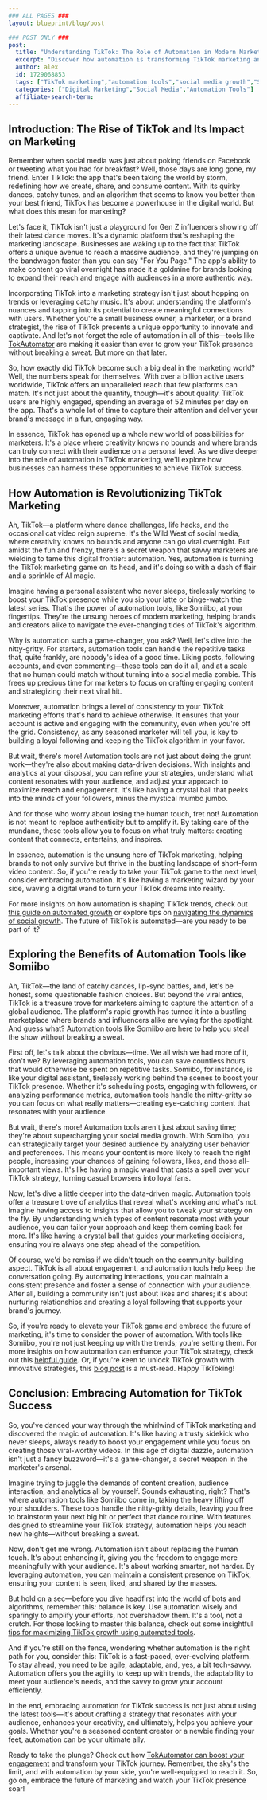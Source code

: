 ```yaml
---
### ALL PAGES ###
layout: blueprint/blog/post

### POST ONLY ###
post:
  title: "Understanding TikTok: The Role of Automation in Modern Marketing"
  excerpt: "Discover how automation is transforming TikTok marketing and learn strategies to boost your account's growth with powerful tools like Somiibo."
  author: alex
  id: 1729068853
  tags: ["TikTok marketing","automation tools","social media growth","Somiibo bot"]
  categories: ["Digital Marketing","Social Media","Automation Tools"]
  affiliate-search-term: 
---
```


## Introduction: The Rise of TikTok and Its Impact on Marketing

Remember when social media was just about poking friends on Facebook or tweeting what you had for breakfast? Well, those days are long gone, my friend. Enter TikTok: the app that's been taking the world by storm, redefining how we create, share, and consume content. With its quirky dances, catchy tunes, and an algorithm that seems to know you better than your best friend, TikTok has become a powerhouse in the digital world. But what does this mean for marketing?

Let's face it, TikTok isn't just a playground for Gen Z influencers showing off their latest dance moves. It's a dynamic platform that's reshaping the marketing landscape. Businesses are waking up to the fact that TikTok offers a unique avenue to reach a massive audience, and they're jumping on the bandwagon faster than you can say "For You Page." The app's ability to make content go viral overnight has made it a goldmine for brands looking to expand their reach and engage with audiences in a more authentic way.

Incorporating TikTok into a marketing strategy isn't just about hopping on trends or leveraging catchy music. It's about understanding the platform's nuances and tapping into its potential to create meaningful connections with users. Whether you're a small business owner, a marketer, or a brand strategist, the rise of TikTok presents a unique opportunity to innovate and captivate. And let's not forget the role of automation in all of this—tools like [TokAutomator](https://tokautomator.com) are making it easier than ever to grow your TikTok presence without breaking a sweat. But more on that later.

So, how exactly did TikTok become such a big deal in the marketing world? Well, the numbers speak for themselves. With over a billion active users worldwide, TikTok offers an unparalleled reach that few platforms can match. It's not just about the quantity, though—it's about quality. TikTok users are highly engaged, spending an average of 52 minutes per day on the app. That's a whole lot of time to capture their attention and deliver your brand's message in a fun, engaging way.

In essence, TikTok has opened up a whole new world of possibilities for marketers. It's a place where creativity knows no bounds and where brands can truly connect with their audience on a personal level. As we dive deeper into the role of automation in TikTok marketing, we'll explore how businesses can harness these opportunities to achieve TikTok success.

## How Automation is Revolutionizing TikTok Marketing

Ah, TikTok—a platform where dance challenges, life hacks, and the occasional cat video reign supreme. It's the Wild West of social media, where creativity knows no bounds and anyone can go viral overnight. But amidst the fun and frenzy, there's a secret weapon that savvy marketers are wielding to tame this digital frontier: automation. Yes, automation is turning the TikTok marketing game on its head, and it's doing so with a dash of flair and a sprinkle of AI magic.

Imagine having a personal assistant who never sleeps, tirelessly working to boost your TikTok presence while you sip your latte or binge-watch the latest series. That's the power of automation tools, like Somiibo, at your fingertips. They're the unsung heroes of modern marketing, helping brands and creators alike to navigate the ever-changing tides of TikTok's algorithm.

Why is automation such a game-changer, you ask? Well, let's dive into the nitty-gritty. For starters, automation tools can handle the repetitive tasks that, quite frankly, are nobody's idea of a good time. Liking posts, following accounts, and even commenting—these tools can do it all, and at a scale that no human could match without turning into a social media zombie. This frees up precious time for marketers to focus on crafting engaging content and strategizing their next viral hit.



Moreover, automation brings a level of consistency to your TikTok marketing efforts that's hard to achieve otherwise. It ensures that your account is active and engaging with the community, even when you're off the grid. Consistency, as any seasoned marketer will tell you, is key to building a loyal following and keeping the TikTok algorithm in your favor.

But wait, there's more! Automation tools are not just about doing the grunt work—they're also about making data-driven decisions. With insights and analytics at your disposal, you can refine your strategies, understand what content resonates with your audience, and adjust your approach to maximize reach and engagement. It's like having a crystal ball that peeks into the minds of your followers, minus the mystical mumbo jumbo.

And for those who worry about losing the human touch, fret not! Automation is not meant to replace authenticity but to amplify it. By taking care of the mundane, these tools allow you to focus on what truly matters: creating content that connects, entertains, and inspires. 

In essence, automation is the unsung hero of TikTok marketing, helping brands to not only survive but thrive in the bustling landscape of short-form video content. So, if you're ready to take your TikTok game to the next level, consider embracing automation. It's like having a marketing wizard by your side, waving a digital wand to turn your TikTok dreams into reality.

For more insights on how automation is shaping TikTok trends, check out [this guide on automated growth](https://tokautomator.com/blog/mastering-tiktok-a-comprehensive-guide-to-automated-growth) or explore tips on [navigating the dynamics of social growth](https://tokautomator.com/blog/tiktok-marketing-mastery-navigating-the-dynamics-of-social-growth). The future of TikTok is automated—are you ready to be part of it?

## Exploring the Benefits of Automation Tools like Somiibo

Ah, TikTok—the land of catchy dances, lip-sync battles, and, let's be honest, some questionable fashion choices. But beyond the viral antics, TikTok is a treasure trove for marketers aiming to capture the attention of a global audience. The platform's rapid growth has turned it into a bustling marketplace where brands and influencers alike are vying for the spotlight. And guess what? Automation tools like Somiibo are here to help you steal the show without breaking a sweat.

First off, let's talk about the obvious—time. We all wish we had more of it, don't we? By leveraging automation tools, you can save countless hours that would otherwise be spent on repetitive tasks. Somiibo, for instance, is like your digital assistant, tirelessly working behind the scenes to boost your TikTok presence. Whether it's scheduling posts, engaging with followers, or analyzing performance metrics, automation tools handle the nitty-gritty so you can focus on what really matters—creating eye-catching content that resonates with your audience. 

But wait, there's more! Automation tools aren't just about saving time; they're about supercharging your social media growth. With Somiibo, you can strategically target your desired audience by analyzing user behavior and preferences. This means your content is more likely to reach the right people, increasing your chances of gaining followers, likes, and those all-important views. It's like having a magic wand that casts a spell over your TikTok strategy, turning casual browsers into loyal fans.

Now, let's dive a little deeper into the data-driven magic. Automation tools offer a treasure trove of analytics that reveal what's working and what's not. Imagine having access to insights that allow you to tweak your strategy on the fly. By understanding which types of content resonate most with your audience, you can tailor your approach and keep them coming back for more. It's like having a crystal ball that guides your marketing decisions, ensuring you're always one step ahead of the competition.

Of course, we'd be remiss if we didn't touch on the community-building aspect. TikTok is all about engagement, and automation tools help keep the conversation going. By automating interactions, you can maintain a consistent presence and foster a sense of connection with your audience. After all, building a community isn't just about likes and shares; it's about nurturing relationships and creating a loyal following that supports your brand's journey.



So, if you're ready to elevate your TikTok game and embrace the future of marketing, it's time to consider the power of automation. With tools like Somiibo, you're not just keeping up with the trends; you're setting them. For more insights on how automation can enhance your TikTok strategy, check out this [helpful guide](https://tokautomator.com/blog/can-automation-enhance-your-tiktok-strategy). Or, if you're keen to unlock TikTok growth with innovative strategies, this [blog post](https://tokautomator.com/blog/unlocking-tiktok-growth-innovative-strategies-for-2024) is a must-read. Happy TikToking!

## Conclusion: Embracing Automation for TikTok Success

So, you've danced your way through the whirlwind of TikTok marketing and discovered the magic of automation. It's like having a trusty sidekick who never sleeps, always ready to boost your engagement while you focus on creating those viral-worthy videos. In this age of digital dazzle, automation isn't just a fancy buzzword—it's a game-changer, a secret weapon in the marketer's arsenal.

Imagine trying to juggle the demands of content creation, audience interaction, and analytics all by yourself. Sounds exhausting, right? That's where automation tools like Somiibo come in, taking the heavy lifting off your shoulders. These tools handle the nitty-gritty details, leaving you free to brainstorm your next big hit or perfect that dance routine. With features designed to streamline your TikTok strategy, automation helps you reach new heights—without breaking a sweat.

Now, don't get me wrong. Automation isn't about replacing the human touch. It's about enhancing it, giving you the freedom to engage more meaningfully with your audience. It's about working smarter, not harder. By leveraging automation, you can maintain a consistent presence on TikTok, ensuring your content is seen, liked, and shared by the masses.

But hold on a sec—before you dive headfirst into the world of bots and algorithms, remember this: balance is key. Use automation wisely and sparingly to amplify your efforts, not overshadow them. It's a tool, not a crutch. For those looking to master this balance, check out some insightful [tips for maximizing TikTok growth using automated tools](https://tokautomator.com/blog/maximizing-tiktok-growth-tips-for-using-automated-tools-effectively).

And if you're still on the fence, wondering whether automation is the right path for you, consider this: TikTok is a fast-paced, ever-evolving platform. To stay ahead, you need to be agile, adaptable, and, yes, a bit tech-savvy. Automation offers you the agility to keep up with trends, the adaptability to meet your audience's needs, and the savvy to grow your account efficiently.

In the end, embracing automation for TikTok success is not just about using the latest tools—it's about crafting a strategy that resonates with your audience, enhances your creativity, and ultimately, helps you achieve your goals. Whether you're a seasoned content creator or a newbie finding your feet, automation can be your ultimate ally.

Ready to take the plunge? Check out how [TokAutomator can boost your engagement](https://tokautomator.com/blog/tiktok-marketing-insights-how-tokautomator-can-boost-your-engagement) and transform your TikTok journey. Remember, the sky's the limit, and with automation by your side, you're well-equipped to reach it. So, go on, embrace the future of marketing and watch your TikTok presence soar!
